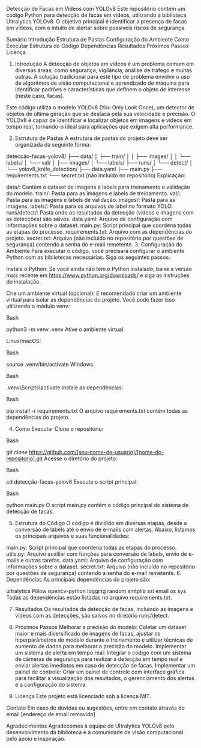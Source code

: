 Detecção de Facas em Vídeos com YOLOv8
Este repositório contém um código Python para detecção de facas em vídeos, utilizando a biblioteca Ultralytics YOLOv8. O objetivo principal é identificar a presença de facas em vídeos, com o intuito de alertar sobre possíveis riscos de segurança.

Sumário
Introdução
Estrutura de Pastas
Configuração do Ambiente
Como Executar
Estrutura do Código
Dependências
Resultados
Próximos Passos
Licença

1. Introdução
   A detecção de objetos em vídeos é um problema comum em diversas áreas, como segurança, vigilância, análise de tráfego e muitas outras. A solução tradicional para este tipo de problema envolve o uso de algoritmos de visão computacional e aprendizado de máquina para identificar padrões e características que definem o objeto de interesse (neste caso, facas).

Este código utiliza o modelo YOLOv8 (You Only Look Once), um detector de objetos de última geração que se destaca pela sua velocidade e precisão. O YOLOv8 é capaz de identificar e localizar objetos em imagens e vídeos em tempo real, tornando-o ideal para aplicações que exigem alta performance.

2. Estrutura de Pastas
   A estrutura de pastas do projeto deve ser organizada da seguinte forma:

detecção-facas-yolov8/
├── data/
│ ├── train/
│ │ ├── images/
│ │ └── labels/
│ └── val/
│ ├── images/
│ └── labels/
├── runs/
│ └── detect/
│ └── yolov8_knife_detection/
├── data.yaml
├── main.py
├── requirements.txt
└── secret.txt (não incluído no repositório)
Explicação:

data/: Contém o dataset de imagens e labels para treinamento e validação do modelo.
train/: Pasta para as imagens e labels de treinamento.
val/: Pasta para as imagens e labels de validação.
images/: Pasta para as imagens.
labels/: Pasta para os arquivos de label no formato YOLO.
runs/detect/: Pasta onde os resultados da detecção (vídeos e imagens com as detecções) são salvos.
data.yaml: Arquivo de configuração com informações sobre o dataset.
main.py: Script principal que coordena todas as etapas do processo.
requirements.txt: Arquivo com as dependências do projeto.
secret.txt: Arquivo (não incluído no repositório por questões de segurança) contendo a senha do e-mail remetente. 3. Configuração do Ambiente
Para executar o código, você precisará configurar o ambiente Python com as bibliotecas necessárias. Siga os seguintes passos:

Instale o Python: Se você ainda não tem o Python instalado, baixe a versão mais recente em https://www.python.org/downloads/ e siga as instruções de instalação.

Crie um ambiente virtual (opcional): É recomendado criar um ambiente virtual para isolar as dependências do projeto. Você pode fazer isso utilizando o módulo venv:

Bash

python3 -m venv .venv
Ative o ambiente virtual:

Linux/macOS:

<!-- end list -->

Bash

source .venv/bin/activate
Windows:

<!-- end list -->

Bash

.venv\Scripts\activate
Instale as dependências:

Bash

pip install -r requirements.txt
O arquivo requirements.txt contém todas as dependências do projeto.

4. Como Executar
   Clone o repositório:

Bash

git clone https://github.com/[seu-nome-de-usuario]/[nome-do-repositorio].git
Acesse o diretório do projeto:

Bash

cd detecção-facas-yolov8
Execute o script principal:

Bash

python main.py
O script main.py contém o código principal do sistema de detecção de facas.

5. Estrutura do Código
   O código é dividido em diversas etapas, desde a conversão de labels até o envio de e-mails com alertas. Abaixo, listamos os principais arquivos e suas funcionalidades:

main.py: Script principal que coordena todas as etapas do processo.
utils.py: Arquivo auxiliar com funções para conversão de labels, envio de e-mails e outras tarefas.
data.yaml: Arquivo de configuração com informações sobre o dataset.
secret.txt: Arquivo (não incluído no repositório por questões de segurança) contendo a senha do e-mail remetente. 6. Dependências
As principais dependências do projeto são:

ultralytics
Pillow
opencv-python
logging
random
smtplib
ssl
email
os
sys
Todas as dependências estão listadas no arquivo requirements.txt.

7. Resultados
   Os resultados da detecção de facas, incluindo as imagens e vídeos com as detecções, são salvos no diretório runs/detect.

8. Próximos Passos
   Melhorar a precisão do modelo: Coletar um dataset maior e mais diversificado de imagens de facas, ajustar os hiperparâmetros do modelo durante o treinamento e utilizar técnicas de aumento de dados para melhorar a precisão do modelo.
   Implementar um sistema de alerta em tempo real: Integrar o código com um sistema de câmeras de segurança para realizar a detecção em tempo real e enviar alertas imediatos em caso de detecção de facas.
   Implementar um painel de controle: Criar um painel de controle com interface gráfica para facilitar a visualização dos resultados, o gerenciamento dos alertas e a configuração do sistema.
9. Licença
   Este projeto está licenciado sob a licença MIT.

Contato
Em caso de dúvidas ou sugestões, entre em contato através do email [endereço de email removido].

Agradecimentos
Agradecemos à equipe do Ultralytics YOLOv8 pelo desenvolvimento da biblioteca e à comunidade de visão computacional pelo apoio e inspiração.
